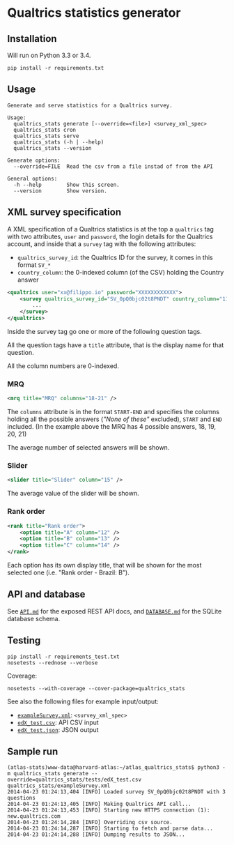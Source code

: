 
# Qualtrics statistics generator

## Installation

Will run on Python 3.3 or 3.4.

`pip install -r requirements.txt`

## Usage

```
Generate and serve statistics for a Qualtrics survey.

Usage:
  qualtrics_stats generate [--override=<file>] <survey_xml_spec>
  qualtrics_stats cron
  qualtrics_stats serve
  qualtrics_stats (-h | --help)
  qualtrics_stats --version

Generate options:
  --override=FILE  Read the csv from a file instad of from the API

General options:
  -h --help        Show this screen.
  --version        Show version.
```

## XML survey specification

A XML specification of a Qualtrics statistics is at the top a `qualtrics` tag with two attributes, `user` and `password`, the login details for the Qualtrics account, and inside that a `survey` tag with the following attributes:

* `qualtrics_survey_id`: the Qualtrics ID for the survey, it comes in this format `SV_*`
* `country_column`: the 0-indexed column (of the CSV) holding the Country answer

```xml
<qualtrics user="xx@filippo.io" password="XXXXXXXXXXXX">
	<survey qualtrics_survey_id="SV_0pQ0bjc02t8PNDT" country_column="11">
		...
	</survey>
</qualtrics>
```

Inside the survey tag go one or more of the following question tags. 

All the question tags have a `title` attribute, that is the display name for that question.

All the column numbers are 0-indexed.

### MRQ

```xml
<mrq title="MRQ" columns="18-21" />
```

The `columns` attribute is in the format `START-END` and specifies the columns holding all the possible answers (*"None of these"* excluded), `START` and `END` included. (In the example above the MRQ has 4 possible answers, 18, 19, 20, 21)

The average number of selected answers will be shown.

### Slider

```xml
<slider title="Slider" column="15" />
```

The average value of the slider will be shown.

### Rank order

```xml
<rank title="Rank order">
    <option title="A" column="12" />
    <option title="B" column="13" />
    <option title="C" column="14" />
</rank>
```

Each option has its own display title, that will be shown for the most selected one (i.e. "Rank order - Brazil: B").

## API and database

See [`API.md`](API.md) for the exposed REST API docs, and [`DATABASE.md`](DATABASE.md) for the SQLite database schema.

## Testing

```
pip install -r requirements_test.txt
nosetests --rednose --verbose
```

Coverage:

```
nosetests --with-coverage --cover-package=qualtrics_stats
```

See also the following files for example input/output:

* [`exampleSurvey.xml`](qualtrics_stats/exampleSurvey.xml): `<survey_xml_spec>`
* [`edX_test.csv`](qualtrics_stats/tests/edX_test.csv): API CSV input
* [`edX_test.json`](qualtrics_stats/tests/edX_test.json): JSON output

## Sample run

```
(atlas-stats)www-data@harvard-atlas:~/atlas_qualtrics_stats$ python3 -m qualtrics_stats generate --override=qualtrics_stats/tests/edX_test.csv qualtrics_stats/exampleSurvey.xml
2014-04-23 01:24:13,404 [INFO] Loaded survey SV_0pQ0bjc02t8PNDT with 3 questions
2014-04-23 01:24:13,405 [INFO] Making Qualtrics API call...
2014-04-23 01:24:13,453 [INFO] Starting new HTTPS connection (1): new.qualtrics.com
2014-04-23 01:24:14,284 [INFO] Overriding csv source.
2014-04-23 01:24:14,287 [INFO] Starting to fetch and parse data...
2014-04-23 01:24:14,288 [INFO] Dumping results to JSON...
```
